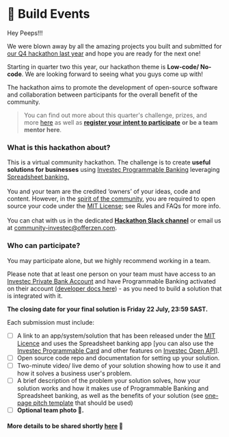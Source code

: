 # 🧱 Build Events

Hey Peeps!!!

We were blown away by all the amazing projects you built and submitted for [our Q4 hackathon last year](https://docs.google.com/spreadsheets/d/1cWZQtru2zXkkVjEnbOZiCbwbTW1LcpgEsUalt1Vwlog/edit#gid=417688078) and hope you are ready for the next one!

Starting in quarter two this year, our hackathon theme is **Low-code/ No-code**. We are looking forward to seeing what you guys come up with!

The hackathon aims to promote the development of open-source software and collaboration between participants for the overall benefit of the community.

> You can find out more about this quarter's challenge, prizes, and more [here](q2-2022-hackathon-or-low-code-no-code.md) as well as [**register your intent to participate**](https://8malmkzgvs8.typeform.com/to/edFvATSl) **or be a team mentor here**.

### **What is this hackathon about?**

This is a virtual community hackathon. The challenge is to create **useful solutions for businesses** using [Investec Programmable Banking](https://www.offerzen.com/community/investec/) leveraging [Spreadsheet banking.](https://www.youtube.com/watch?v=6IFS4NbZiLE\&t=1289s)\
\
You and your team are the credited ‘owners’ of your ideas, code and content. However, in the [spirit of the community](../community-manifesto.md), you are required to open source your code under the [MIT License](https://opensource.org/licenses/MIT); see Rules and FAQs for more info.\
\
You can chat with us in the dedicated [**Hackathon Slack channel**](https://offerzen-community.slack.com/archives/C03CC6RJHDG) or email us at [community-investec@offerzen.com](mailto:community-investec@offerzen.com).

### **Who can participate?**

You may participate alone, but we highly recommend working in a team.

Please note that at least one person on your team must have access to an [Investec Private Bank Account](https://www.investec.com/en\_za.html) and have Programmable Banking activated on their account ([developer docs here](https://developer.investec.com/programmable-banking/#programmable-banking)) - as you need to build a solution that is integrated with it.

**The closing date for your final solution is Friday 22 July, 23:59 SAST.**

Each submission must include:

* [ ] A link to an app/system/solution that has been released under the [MIT Licence](https://opensource.org/licenses/MIT) and uses the Spreadsheet banking app \[you can also use the [Investec Programmable Card](https://developer.investec.com/programmable-banking/#features-included) and other features on [Investec Open API](https://developer.investec.com/programmable-banking/#open-api)].
* [ ] Open source code repo and documentation for setting up your solution.
* [ ] Two-minute video/ live demo of your solution showing how to use it and how it solves a business user's problem.
* [ ] A brief description of the problem your solution solves, how your solution works and how it makes use of Programmable Banking and Spreadsheet banking, as well as the benefits of your solution (see [one-page pitch template](https://docs.google.com/presentation/d/1yk5F009f-4KPG9moysxEX40mmL1M45d0VCQj1zsOyHk/edit?usp=sharing) that should be used)
* [ ] **Optional team photo 💜.**

#### More details to be shared shortly [here](q2-2022-hackathon-or-low-code-no-code.md) 🦄

